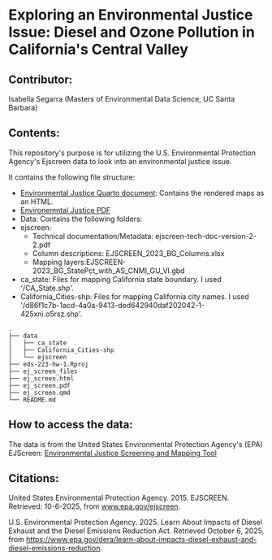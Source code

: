 
# Exploring an Environmental Justice Issue: Diesel and Ozone Pollution in California's Central Valley

## Contributor:

Isabella Segarra (Masters of Environmental Data Science, UC Santa
Barbara)

## Contents:

This repository's purpose is for utilizing the U.S. Environmental Protection Agency's Ejscreen data to look into an environmental justice issue. 

It contains the following file structure:
- [Environmental Justice Quarto
document](https://github.com/IsabellaSegarra/eds-223-hw-1/blob/f5bfff77f71c3dc81526d8b009e64002b65a18bf/ej_screen.qmd):
Contains the rendered maps as an HTML. 
- [Environemntal Justice
PDF](link) 
- Data: Contains the following folders: 
- ejscreen:
  - Technical documentation/Metadata: ejscreen-tech-doc-version-2-2.pdf 
  - Column descriptions: EJSCREEN_2023_BG_Columns.xlsx 
  - Mapping layers:EJSCREEN-2023_BG_StatePct_with_AS_CNMI_GU_VI.gbd 
- ca_state: Files for mapping California state boundary. I used '/CA_State.shp'.
- California_Cities-shp: Files for mapping California city names. I used '/d86f1c7b-1acd-4a0a-9413-ded642940daf202042-1-425xni.o5rsz.shp'. 

```text
.
├── data
│   ├── ca_state
│   ├── California_Cities-shp
│   └── ejscreen
├── eds-223-hw-1.Rproj
├── ej_screen_files
├── ej_screen.html
├── ej_screen.pdf
├── ej_screen.qmd
└── README.md
```

## How to access the data:

The data is from the United States Environmental Protection Agency's
(EPA) EJScreen: [Environmental Justice Screening and Mapping Tool](https://www.epa.gov/ejscreen)

## Citations: 
United States Environmental Protection Agency. 2015. EJSCREEN. Retrieved: 10-6-2025, from www.epa.gov/ejscreen.

U.S. Environmental Protection Agency. 2025. Learn About Impacts of Diesel Exhaust and the Diesel Emissions Reduction Act. Retrieved October 6, 2025, from https://www.epa.gov/dera/learn-about-impacts-diesel-exhaust-and-diesel-emissions-reduction. 